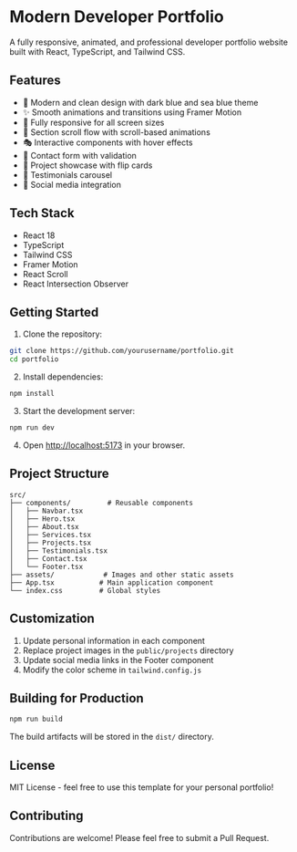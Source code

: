 # Modern Developer Portfolio

A fully responsive, animated, and professional developer portfolio website built with React, TypeScript, and Tailwind CSS.

## Features

- 🎨 Modern and clean design with dark blue and sea blue theme
- ✨ Smooth animations and transitions using Framer Motion
- 📱 Fully responsive for all screen sizes
- 🎯 Section scroll flow with scroll-based animations
- 🎭 Interactive components with hover effects
- 📝 Contact form with validation
- 🎪 Project showcase with flip cards
- 💬 Testimonials carousel
- 🔗 Social media integration

## Tech Stack

- React 18
- TypeScript
- Tailwind CSS
- Framer Motion
- React Scroll
- React Intersection Observer

## Getting Started

1. Clone the repository:
```bash
git clone https://github.com/yourusername/portfolio.git
cd portfolio
```

2. Install dependencies:
```bash
npm install
```

3. Start the development server:
```bash
npm run dev
```

4. Open [http://localhost:5173](http://localhost:5173) in your browser.

## Project Structure

```
src/
├── components/         # Reusable components
│   ├── Navbar.tsx
│   ├── Hero.tsx
│   ├── About.tsx
│   ├── Services.tsx
│   ├── Projects.tsx
│   ├── Testimonials.tsx
│   ├── Contact.tsx
│   └── Footer.tsx
├── assets/            # Images and other static assets
├── App.tsx           # Main application component
└── index.css         # Global styles
```

## Customization

1. Update personal information in each component
2. Replace project images in the `public/projects` directory
3. Update social media links in the Footer component
4. Modify the color scheme in `tailwind.config.js`

## Building for Production

```bash
npm run build
```

The build artifacts will be stored in the `dist/` directory.

## License

MIT License - feel free to use this template for your personal portfolio!

## Contributing

Contributions are welcome! Please feel free to submit a Pull Request. 